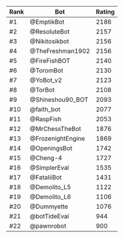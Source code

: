 Rank|Bot|Rating
---|---|---
#1|@EmptikBot|2186
#2|@ResoluteBot|2157
#3|@Nikitosikbot|2156
#4|@TheFreshman1902|2156
#5|@FireFishBOT|2140
#6|@ToromBot|2130
#7|@YoBot_v2|2123
#8|@TorBot|2108
#9|@Shineshou90_BOT|2093
#10|@faith_bot|2077
#11|@RaspFish|2053
#12|@MrChessTheBot|1876
#13|@FrozenightEngine|1869
#14|@OpeningsBot|1742
#15|@Cheng-4|1727
#16|@SimplerEval|1535
#17|@FataliiBot|1431
#18|@Demolito_L5|1122
#19|@Demolito_L6|1106
#20|@Dummyette|1076
#21|@botTideEval|944
#22|@pawnrobot|900
